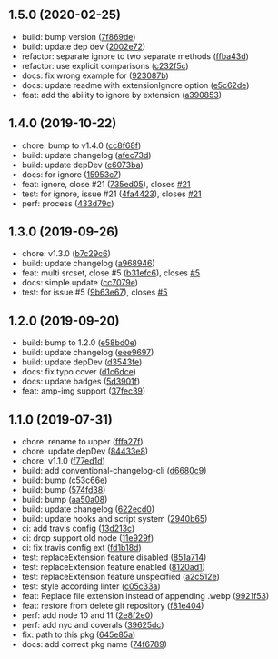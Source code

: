 ## 1.5.0 (2020-02-25)

* build: bump version ([7f869de](https://github.com/posthtml/posthtml-webp/commit/7f869de))
* build: update dep dev ([2002e72](https://github.com/posthtml/posthtml-webp/commit/2002e72))
* refactor: separate ignore to two separate methods ([ffba43d](https://github.com/posthtml/posthtml-webp/commit/ffba43d))
* refactor: use explicit comparisons ([c232f5c](https://github.com/posthtml/posthtml-webp/commit/c232f5c))
* docs: fix wrong example for ([923087b](https://github.com/posthtml/posthtml-webp/commit/923087b))
* docs: update readme with extensionIgnore option ([e5c62de](https://github.com/posthtml/posthtml-webp/commit/e5c62de))
* feat: add the ability to ignore by extension ([a390853](https://github.com/posthtml/posthtml-webp/commit/a390853))



## 1.4.0 (2019-10-22)

* chore: bump to v1.4.0 ([cc8f68f](https://github.com/posthtml/posthtml-webp/commit/cc8f68f))
* build: update changelog ([afec73d](https://github.com/posthtml/posthtml-webp/commit/afec73d))
* build: update depDev ([c6073ba](https://github.com/posthtml/posthtml-webp/commit/c6073ba))
* docs: for ignore ([15953c7](https://github.com/posthtml/posthtml-webp/commit/15953c7))
* feat: ignore, close #21 ([735ed05](https://github.com/posthtml/posthtml-webp/commit/735ed05)), closes [#21](https://github.com/posthtml/posthtml-webp/issues/21)
* test: for ignore, issue #21 ([4fa4423](https://github.com/posthtml/posthtml-webp/commit/4fa4423)), closes [#21](https://github.com/posthtml/posthtml-webp/issues/21)
* perf: process ([433d79c](https://github.com/posthtml/posthtml-webp/commit/433d79c))



## 1.3.0 (2019-09-26)

* chore: v1.3.0 ([b7c29c6](https://github.com/posthtml/posthtml-webp/commit/b7c29c6))
* build: update changelog ([a968946](https://github.com/posthtml/posthtml-webp/commit/a968946))
* feat: multi srcset, close #5 ([b31efc6](https://github.com/posthtml/posthtml-webp/commit/b31efc6)), closes [#5](https://github.com/posthtml/posthtml-webp/issues/5)
* docs: simple update ([cc7079e](https://github.com/posthtml/posthtml-webp/commit/cc7079e))
* test: for issue #5 ([9b63e67](https://github.com/posthtml/posthtml-webp/commit/9b63e67)), closes [#5](https://github.com/posthtml/posthtml-webp/issues/5)



## 1.2.0 (2019-09-20)

* build: bump to 1.2.0 ([e58bd0e](https://github.com/posthtml/posthtml-webp/commit/e58bd0e))
* build: update changelog ([eee9697](https://github.com/posthtml/posthtml-webp/commit/eee9697))
* build: update depDev ([d3543fe](https://github.com/posthtml/posthtml-webp/commit/d3543fe))
* docs: fix typo cover ([d1c6dce](https://github.com/posthtml/posthtml-webp/commit/d1c6dce))
* docs: update badges ([5d3901f](https://github.com/posthtml/posthtml-webp/commit/5d3901f))
* feat: amp-img support ([37fec39](https://github.com/posthtml/posthtml-webp/commit/37fec39))



## 1.1.0 (2019-07-31)

* chore: rename to upper ([fffa27f](https://github.com/posthtml/posthtml-webp/commit/fffa27f))
* chore: update depDev ([84433e8](https://github.com/posthtml/posthtml-webp/commit/84433e8))
* chore: v1.1.0 ([f77ed1d](https://github.com/posthtml/posthtml-webp/commit/f77ed1d))
* build: add conventional-changelog-cli ([d6680c9](https://github.com/posthtml/posthtml-webp/commit/d6680c9))
* build: bump ([c53c66e](https://github.com/posthtml/posthtml-webp/commit/c53c66e))
* build: bump ([574fd38](https://github.com/posthtml/posthtml-webp/commit/574fd38))
* build: bump ([aa50a08](https://github.com/posthtml/posthtml-webp/commit/aa50a08))
* build: update changelog ([622ecd0](https://github.com/posthtml/posthtml-webp/commit/622ecd0))
* build: update hooks and script system ([2940b65](https://github.com/posthtml/posthtml-webp/commit/2940b65))
* ci: add travis config ([13d213c](https://github.com/posthtml/posthtml-webp/commit/13d213c))
* ci: drop support old node ([11e929f](https://github.com/posthtml/posthtml-webp/commit/11e929f))
* ci: fix travis config ext ([fd1b18d](https://github.com/posthtml/posthtml-webp/commit/fd1b18d))
* test: replaceExtension feature disabled ([851a714](https://github.com/posthtml/posthtml-webp/commit/851a714))
* test: replaceExtension feature enabled ([8120ad1](https://github.com/posthtml/posthtml-webp/commit/8120ad1))
* test: replaceExtension feature unspecified ([a2c512e](https://github.com/posthtml/posthtml-webp/commit/a2c512e))
* test: style according linter ([c05c33a](https://github.com/posthtml/posthtml-webp/commit/c05c33a))
* feat: Replace file extension instead of appending .webp ([9921f53](https://github.com/posthtml/posthtml-webp/commit/9921f53))
* feat: restore from delete git repository ([f81e404](https://github.com/posthtml/posthtml-webp/commit/f81e404))
* perf: add node 10 and 11 ([2e8f2e0](https://github.com/posthtml/posthtml-webp/commit/2e8f2e0))
* perf: add nyc and coverals ([39625dc](https://github.com/posthtml/posthtml-webp/commit/39625dc))
* fix: path to this pkg ([645e85a](https://github.com/posthtml/posthtml-webp/commit/645e85a))
* docs: add correct pkg name ([74f6789](https://github.com/posthtml/posthtml-webp/commit/74f6789))



